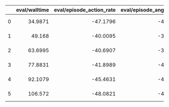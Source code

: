 |    |   eval/walltime |   eval/episode_action_rate |   eval/episode_ang_vel_xy |   eval/episode_feet_air_time |   eval/episode_foot_slip |   eval/episode_joint_motion |   eval/episode_lin_vel_z |   eval/episode_orientation |   eval/episode_reward |   eval/episode_stand_still |   eval/episode_torque |   eval/episode_total_dist |   eval/episode_tracking_ang_vel |   eval/episode_tracking_lin_vel |   eval/episode_action_rate_std |   eval/episode_ang_vel_xy_std |   eval/episode_feet_air_time_std |   eval/episode_foot_slip_std |   eval/episode_joint_motion_std |   eval/episode_lin_vel_z_std |   eval/episode_orientation_std |   eval/episode_reward_std |   eval/episode_stand_still_std |   eval/episode_torque_std |   eval/episode_total_dist_std |   eval/episode_tracking_ang_vel_std |   eval/episode_tracking_lin_vel_std |   eval/avg_episode_length |   eval/epoch_eval_time |   eval/sps |   num_steps | times                      |   training/sps |   training/walltime |   training/entropy_loss |   training/policy_loss |   training/total_loss |   training/v_loss |
|---:|----------------:|---------------------------:|--------------------------:|-----------------------------:|-------------------------:|----------------------------:|-------------------------:|---------------------------:|----------------------:|---------------------------:|----------------------:|--------------------------:|--------------------------------:|--------------------------------:|-------------------------------:|------------------------------:|---------------------------------:|-----------------------------:|--------------------------------:|-----------------------------:|-------------------------------:|--------------------------:|-------------------------------:|--------------------------:|------------------------------:|------------------------------------:|------------------------------------:|--------------------------:|-----------------------:|-----------:|------------:|:---------------------------|---------------:|--------------------:|------------------------:|-----------------------:|----------------------:|------------------:|
|  0 |         34.9871 |                   -47.1796 |                  -4.53267 |                     -7.72875 |                        0 |                    -3.39108 |                 -6.50082 |                          0 |           0.000863154 |                          0 |             -0.213109 |                   7.51243 |                         6.34637 |                         9.49966 |                        41.3177 |                       4.25874 |                          5.84847 |                            0 |                         2.76241 |                      4.30257 |                              0 |                0.00271081 |                              0 |                  0.184826 |                       6.18352 |                             5.75437 |                            14.0291  |                   28.625  |                34.9871 |    3658.49 |           0 | 2024-01-04 22:10:59.392717 |            nan |             nan     |             nan         |           nan          |           nan         |     nan           |
|  1 |         49.168  |                   -40.0095 |                  -3.59002 |                     -6.86469 |                        0 |                    -2.84207 |                 -6.13072 |                          0 |           0.000355364 |                          0 |             -0.174036 |                   5.94415 |                         5.39027 |                         6.54423 |                        37.1347 |                       3.09505 |                          5.0665  |                            0 |                         2.31044 |                      3.56079 |                              0 |                0.00126802 |                              0 |                  0.160497 |                       5.14535 |                             4.76097 |                             7.95903 |                   22.75   |                14.1809 |    9026.24 |    26214400 | 2024-01-04 22:27:26.928250 |         276044 |             973.106 |              -0.0642723 |            -0.00170846 |            -0.0650136 |       0.000967194 |
|  2 |         63.6995 |                   -40.6907 |                  -3.89085 |                     -7.05625 |                        0 |                    -3.01356 |                 -5.93201 |                          0 |           0.000775326 |                          0 |             -0.183544 |                   6.51259 |                         5.46732 |                         7.81842 |                        42.9675 |                       4.41429 |                          6.50611 |                            0 |                         3.01184 |                      3.70487 |                              0 |                0.00300228 |                              0 |                  0.203839 |                       7.96293 |                             5.03411 |                            12.6005  |                   24.0234 |                14.5315 |    8808.45 |    52428800 | 2024-01-04 22:43:39.965794 |         274675 |            1931.55  |              -0.0652809 |            -0.00128065 |            -0.0662036 |       0.000358006 |
|  3 |         77.8831 |                   -41.8989 |                  -4.07319 |                     -7.22281 |                        0 |                    -3.11358 |                 -5.74702 |                          0 |           0.000461263 |                          0 |             -0.191082 |                   6.74812 |                         6.00618 |                         7.21894 |                        34.5189 |                       3.67453 |                          5.23984 |                            0 |                         2.53058 |                      2.95994 |                              0 |                0.00168058 |                              0 |                  0.162076 |                       5.30005 |                             5.54023 |                             9.44319 |                   25.8828 |                14.1836 |    9024.49 |    78643200 | 2024-01-04 22:59:56.035998 |         273347 |            2893.38  |              -0.0649117 |            -0.00127289 |            -0.0659979 |       0.000186735 |
|  4 |         92.1079 |                   -45.4631 |                  -4.29261 |                     -7.83125 |                        0 |                    -3.38032 |                 -5.9104  |                          0 |           0.00153213  |                          0 |             -0.211786 |                   7.73567 |                         7.01785 |                         8.55938 |                        36.3491 |                       3.32386 |                          5.40376 |                            0 |                         2.50752 |                      3.99114 |                              0 |                0.00404578 |                              0 |                  0.173529 |                       6.20059 |                             5.70378 |                            13.4946  |                   29.2422 |                14.2248 |    8998.39 |   104857600 | 2024-01-04 23:16:14.449091 |         273485 |            3857.52  |              -0.0637047 |            -0.00126295 |            -0.0648566 |       0.000111018 |
|  5 |        106.572  |                   -48.0821 |                  -4.83658 |                     -8.35969 |                        0 |                    -3.73511 |                 -6.32103 |                          0 |           0.00131884  |                          0 |             -0.232822 |                   8.58049 |                         7.63061 |                         9.25435 |                        34.9404 |                       3.69447 |                          5.4614  |                            0 |                         2.63989 |                      3.72869 |                              0 |                0.00406854 |                              0 |                  0.174749 |                       6.23402 |                             6.20513 |                            10.6689  |                   32.5234 |                14.4637 |    8849.73 |   131072000 | 2024-01-04 23:32:30.788408 |         277911 |            4819.34  |              -0.0613692 |            -0.00141407 |            -0.0627129 |       7.03611e-05 |